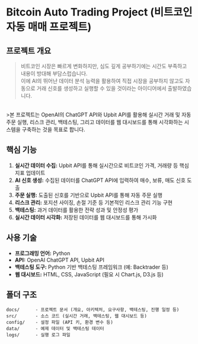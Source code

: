 # Bitcoin Auto Trading Project (비트코인 자동 매매 프로젝트)

## 프로젝트 개요
>비트코인 시장은 빠르게 변화하지만, 심도 깊게 공부하기에는 시간도 부족하고 내용이 방대해 부담스럽습니다. <br>
>이에 AI의 뛰어난 데이터 분석 능력을 활용하여 직접 시장을 공부하지 않고도 자동으로 거래 신호를 생성하고 실행할 수 있을 것이라는 아이디어에서 출발하였습니다. 
<br>
>본 프로젝트는 OpenAI의 ChatGPT API와 Upbit API를 활용해 실시간 거래 및 자동 주문 실행, 리스크 관리, 백테스팅, 그리고 데이터를 웹 대시보드를 통해 시각화하는 시스템을 구축하는 것을 목표로 합니다.

## 핵심 기능
1. **실시간 데이터 수집:** Upbit API를 통해 실시간으로 비트코인 가격, 거래량 등 핵심 지표 업데이트
2. **AI 신호 생성:** 수집된 데이터를 ChatGPT API에 입력하여 매수, 보류, 매도 신호 도출
3. **주문 실행:** 도출된 신호를 기반으로 Upbit API를 통해 자동 주문 실행
4. **리스크 관리:** 포지션 사이징, 손절 기준 등 기본적인 리스크 관리 기능 구현
5. **백테스팅:** 과거 데이터를 활용한 전략 성과 및 안정성 평가
6. **실시간 데이터 시각화:** 저장된 데이터를 웹 대시보드를 통해 가시화

## 사용 기술
- **프로그래밍 언어:** Python
- **API:** OpenAI ChatGPT API, Upbit API
- **백테스팅 도구:** Python 기반 백테스팅 프레임워크 (예: Backtrader 등)
- **웹 대시보드:** HTML, CSS, JavaScript (필요 시 Chart.js, D3.js 등)

## 폴더 구조
```
docs/      - 프로젝트 문서 (개요, 아키텍처, 요구사항, 백테스팅, 진행 일정 등)
src/       - 소스 코드 (실시간 거래, 백테스팅, 웹 대시보드 등)
config/    - 설정 파일 (API 키, 환경 변수 등)
data/      - 예제 데이터 및 백테스팅 데이터
logs/      - 실행 로그 파일
```